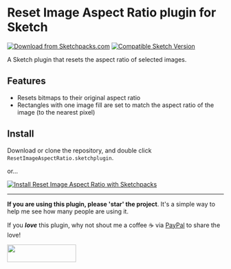 # Reset Image Aspect Ratio plugin for Sketch
[![Download from Sketchpacks.com](https://badges.sketchpacks.com/plugins/com.gilesperry.reset-image-aspect-ratio/version.svg)](https://api.sketchpacks.com/v1/plugins/com.gilesperry.reset-image-aspect-ratio/download) [![Compatible Sketch Version](https://badges.sketchpacks.com/plugins/com.gilesperry.reset-image-aspect-ratio/compatibility.svg)](https://sketchpacks.com/perrysmotors/reset-image-aspect-ratio)

A Sketch plugin that resets the aspect ratio of selected images.

## Features
- Resets bitmaps to their original aspect ratio
- Rectangles with one image fill are set to match the aspect ratio of the image (to the nearest pixel)

## Install
Download or clone the repository, and double click `ResetImageAspectRatio.sketchplugin`.

or...

[![Install Reset Image Aspect Ratio with Sketchpacks](http://sketchpacks-com.s3.amazonaws.com/assets/badges/sketchpacks-badge-install.png "Install Reset Image Aspect Ratio with Sketchpacks")](https://sketchpacks.com/perrysmotors/reset-image-aspect-ratio/install)

---

**If you are using this plugin, please 'star' the project**. It's a simple way to help me see how many people are using it.

If you ***love*** this plugin, why not shout me a coffee ☕️ via [PayPal](https://www.paypal.me/perrysmotors/2) to share the love!

<a href="https://www.paypal.me/perrysmotors/2">
  <img width="160" height="41" src="https://user-images.githubusercontent.com/12557727/39295119-7e115bca-4935-11e8-9fe9-802d667ac22c.png">
</a>
